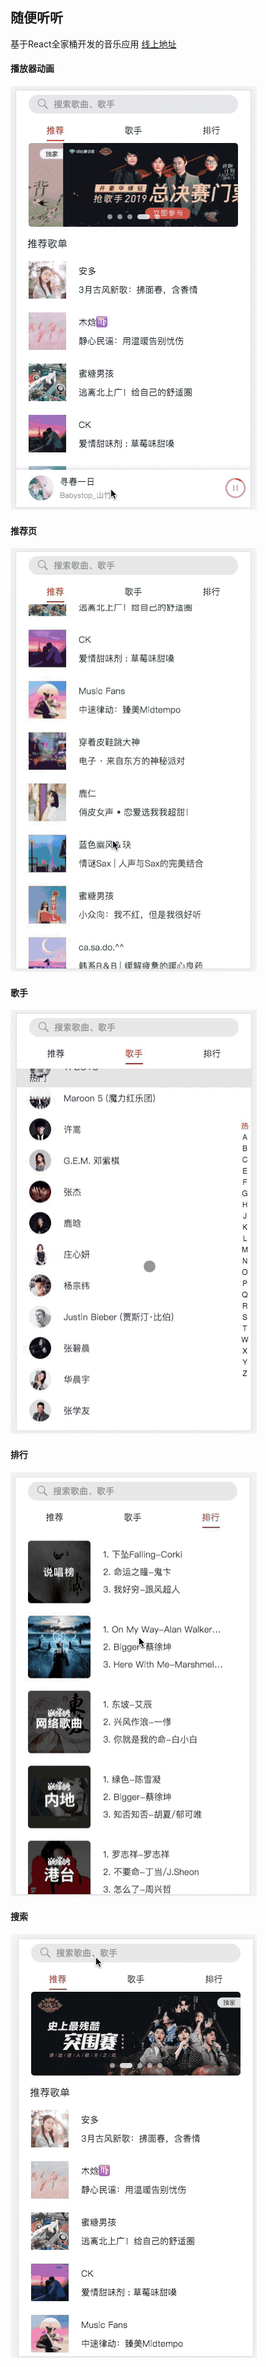 ## 随便听听

基于React全家桶开发的音乐应用 [线上地址](http://101.132.166.140/recommend)

#### 播放器动画

![](./doc/gif4.gif)

#### 推荐页

![](./doc/gif1.gif)

#### 歌手

![](./doc/gif3.gif)

#### 排行

![](./doc/gif2.gif)

#### 搜索

![](./doc/gif5.gif)